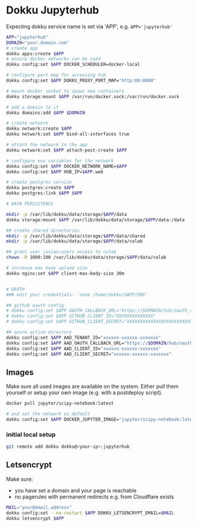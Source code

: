 # Dokku Jupyterhub

Expecting dokku service name is set via 'APP', e.g. `APP='jupyterhub'`

```sh
APP="jupyterhub"
DOMAIN="your.domain.com"
# create app
dokku apps:create $APP
# ensure docker networks can be used
dokku config:set $APP DOCKER_SCHEDULER=docker-local

# configure port map for accessing hub
dokku config:set $APP DOKKU_PROXY_PORT_MAP="http:80:8000"

# mount docker socket to spawn new containers
dokku storage:mount $APP /var/run/docker.sock:/var/run/docker.sock

# add a domain to it
dokku domains:add $APP $DOMAIN

# create network
dokku network:create $APP
dokku network:set $APP bind-all-interfaces true

# attach the network to the app
dokku network:set $APP attach-post-create $APP

# configure env variables for the network
dokku config:set $APP DOCKER_NETWORK_NAME=$APP
dokku config:set $APP HUB_IP=$APP.web

# create postgres service
dokku postgres:create $APP
dokku postgres:link $APP $APP

# DATA PERSISTENCE

mkdir -p /var/lib/dokku/data/storage/$APP/data
dokku storage:mount $APP /var/lib/dokku/data/storage/$APP/data:/data

## create shared directories
mkdir -p /var/lib/dokku/data/storage/$APP/data/shared
mkdir -p /var/lib/dokku/data/storage/$APP/data/colab

## grant user jovian:users access to colab
chown -R 1000:100 /var/lib/dokku/data/storage/$APP/data/colab

# increase max body upload size
dokku nginx:set $APP client-max-body-size 30m


# OAUTH
### edit your credentials: `nano /home/dokku/$APP/ENV`

## github oauth config
# dokku config:set $APP OAUTH_CALLBACK_URL="https://$DOMAIN/hub/oauth_callback"
# dokku config:set $APP GITHUB_CLIENT_ID="XXXXXXXXXXXXXX"
# dokku config:set $APP GITHUB_CLIENT_SECRET="XXXXXXXXXXXXXXXXXXXXXXXXXXXXXXXXXXXXXXXX"

## azure active directory
dokku config:set $APP AAD_TENANT_ID="xxxxxx-xxxxxx-xxxxxxx"
dokku config:set $APP AAD_OAUTH_CALLBACK_URL="https://$DOMAIN/hub/oauth_callback"
dokku config:set $APP AAD_CLIENT_ID="xxxxxx-xxxxxx-xxxxxxx"
dokku config:set $APP AAD_CLIENT_SECRET="xxxxxx-xxxxxx-xxxxxxx"

```

## Images

Make sure all used images are available on the system. Either pull them yourself or setup your own image (e.g. with a postdeploy script).

```sh
docker pull jupyter/scipy-notebook:latest

# and set the network as default
dokku config:set $APP DOCKER_JUPYTER_IMAGE="jupyter/scipy-notebook:latest"
```

### initial local setup

```sh
git remote add dokku dokku@<your-ip>:jupyterhub
```

## Letsencrypt

Make sure:

- you have set a domain and your page is reachable
- no pagerules with permanent redirects e.g. from Cloudflare exists

```sh
MAIL="your@email.address"
dokku config:set --no-restart $APP DOKKU_LETSENCRYPT_EMAIL=$MAIL
dokku letsencrypt $APP
```
